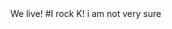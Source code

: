 <html>
<title>
hoi world 
</title>
<head>
 We live! #I rock
</head>
<body>
K! i am not very sure
</body>
</html>
